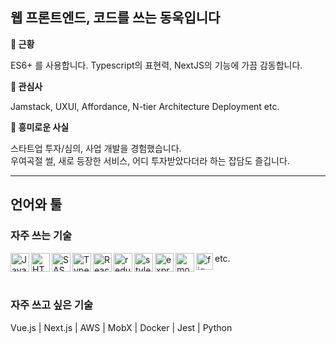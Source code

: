 ## 웹 프론트엔드, 코드를 쓰는 동욱입니다

**🔭 근황**

ES6+ 를 사용합니다. Typescript의 표현력, NextJS의 기능에 가끔 감동합니다.

**🌱 관심사**

Jamstack, UXUI, Affordance, N-tier Architecture Deployment etc.

**🤣 흥미로운 사실**

스타트업 투자/심의, 사업 개발을 경험했습니다.<br/>
우여곡절 썰, 새로 등장한 서비스, 어디 투자받았다더라 하는 잡담도 즐깁니다.

---

## 언어와 툴

### 자주 쓰는 기술

<img align="left" width="30px" alt="Javascript" src="https://devicon.dev/devicon.git/icons/javascript/javascript-plain.svg"/>
<img align="left" width="30px" alt="HTML5" src="https://devicon.dev/devicon.git/icons/html5/html5-original.svg"/>
<img align="left" width="30px" alt="SASS" src="https://devicon.dev/devicon.git/icons/sass/sass-original.svg"/>
<img align="left" width="30px" alt="Typescript" src="https://devicon.dev/devicon.git/icons/typescript/typescript-original.svg"/>
<img align="left" width="30px" alt="React" src="https://devicon.dev/devicon.git/icons/react/react-original.svg"/>
<img align="left" width="30px" alt="redux" src="https://devicon.dev/devicon.git/icons/redux/redux-original.svg"/>
<img align="left" width="30px" alt="styled-component" src="https://spectrum.imgix.net/communities/e8792514-dc32-43ff-a26e-81c85754f193/test.png.0.3184486404030735?w=256&h=256&dpr=2&auto=compress&expires=1600041600000&ixlib=js-1.3.0&s=7d25e5629376af9dcd15048fd55f14c3"/>
<img align="left" width="30px" alt="express" src="https://devicon.dev/devicon.git/icons/express/express-original.svg"/>
<img align="left" width="30px" alt="mongodb" src="https://devicon.dev/devicon.git/icons/mongodb/mongodb-plain.svg"/>
<img align="left" height="27px" alt="figma" src="https://cdn.worldvectorlogo.com/logos/figma-1.svg"/>

etc.

<br/>

### 자주 쓰고 싶은 기술

Vue.js | Next.js | AWS | MobX | Docker | Jest | Python
